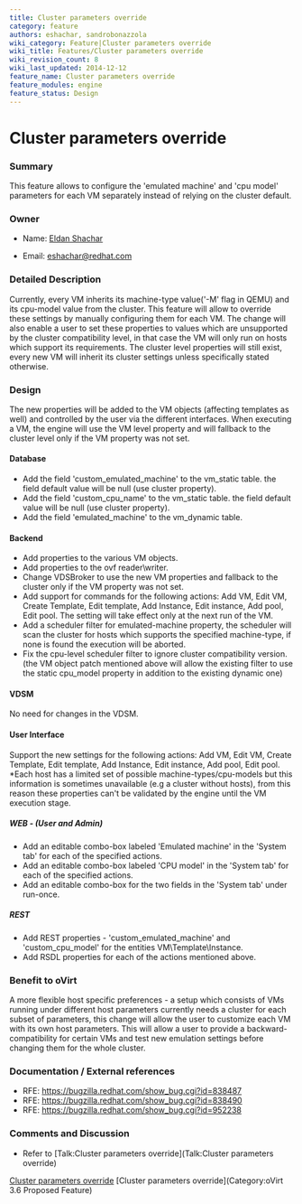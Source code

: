 ```yaml
---
title: Cluster parameters override
category: feature
authors: eshachar, sandrobonazzola
wiki_category: Feature|Cluster parameters override
wiki_title: Features/Cluster parameters override
wiki_revision_count: 8
wiki_last_updated: 2014-12-12
feature_name: Cluster parameters override
feature_modules: engine
feature_status: Design
---
```


# Cluster parameters override

### Summary

This feature allows to configure the 'emulated machine' and 'cpu model' parameters for each VM separately instead of relying on the cluster default.

### Owner

*   Name: [ Eldan Shachar](User:eshachar)

<!-- -->

*   Email: <eshachar@redhat.com>

### Detailed Description

Currently, every VM inherits its machine-type value('-M' flag in QEMU) and its cpu-model value from the cluster. This feature will allow to override these settings by manually configuring them for each VM. The change will also enable a user to set these properties to values which are unsupported by the cluster compatibility level, in that case the VM will only run on hosts which support its requirements. The cluster level properties will still exist, every new VM will inherit its cluster settings unless specifically stated otherwise.

### Design

The new properties will be added to the VM objects (affecting templates as well) and controlled by the user via the different interfaces. When executing a VM, the engine will use the VM level property and will fallback to the cluster level only if the VM property was not set.

#### Database

*   Add the field 'custom_emulated_machine' to the vm_static table. the field default value will be null (use cluster property).
*   Add the field 'custom_cpu_name' to the vm_static table. the field default value will be null (use cluster property).
*   Add the field 'emulated_machine' to the vm_dynamic table.

#### Backend

*   Add properties to the various VM objects.
*   Add properties to the ovf reader\\writer.
*   Change VDSBroker to use the new VM properties and fallback to the cluster only if the VM property was not set.
*   Add support for commands for the following actions: Add VM, Edit VM, Create Template, Edit template, Add Instance, Edit instance, Add pool, Edit pool. The setting will take effect only at the next run of the VM.
*   Add a scheduler filter for emulated-machine property, the scheduler will scan the cluster for hosts which supports the specified machine-type, if none is found the execution will be aborted.
*   Fix the cpu-level scheduler filter to ignore cluster compatibility version. (the VM object patch mentioned above will allow the existing filter to use the static cpu_model property in addition to the existing dynamic one)

#### VDSM

No need for changes in the VDSM.

#### User Interface

Support the new settings for the following actions: Add VM, Edit VM, Create Template, Edit template, Add Instance, Edit instance, Add pool, Edit pool.
\*Each host has a limited set of possible machine-types/cpu-models but this information is sometimes unavailable (e.g a cluster without hosts), from this reason these properties can't be validated by the engine until the VM execution stage.

##### WEB - (User and Admin)

*   Add an editable combo-box labeled 'Emulated machine' in the 'System tab' for each of the specified actions.
*   Add an editable combo-box labeled 'CPU model' in the 'System tab' for each of the specified actions.
*   Add an editable combo-box for the two fields in the 'System tab' under run-once.

##### REST

*   Add REST properties - 'custom_emulated_machine' and 'custom_cpu_model' for the entities VM\\Template\\Instance.
*   Add RSDL properties for each of the actions mentioned above.

### Benefit to oVirt

A more flexible host specific preferences - a setup which consists of VMs running under different host parameters currently needs a cluster for each subset of parameters, this change will allow the user to customize each VM with its own host parameters.
This will allow a user to provide a backward-compatibility for certain VMs and test new emulation settings before changing them for the whole cluster.

### Documentation / External references

*   RFE: <https://bugzilla.redhat.com/show_bug.cgi?id=838487>
*   RFE: <https://bugzilla.redhat.com/show_bug.cgi?id=838490>
*   RFE: <https://bugzilla.redhat.com/show_bug.cgi?id=952238>

### Comments and Discussion

*   Refer to [Talk:Cluster parameters override](Talk:Cluster parameters override)

[Cluster parameters override](Category:Feature) [Cluster parameters override](Category:oVirt 3.6 Proposed Feature)
